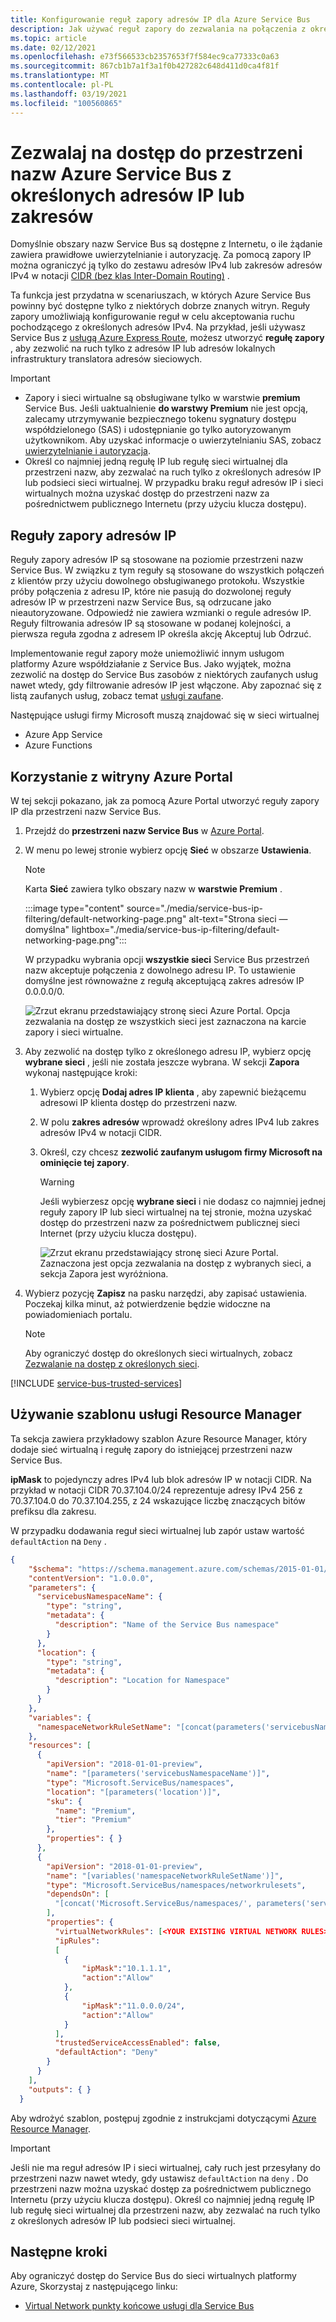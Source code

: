 ```yaml
---
title: Konfigurowanie reguł zapory adresów IP dla Azure Service Bus
description: Jak używać reguł zapory do zezwalania na połączenia z określonych adresów IP do Azure Service Bus.
ms.topic: article
ms.date: 02/12/2021
ms.openlocfilehash: e73f566533cb2357653f7f584ec9ca77333c0a63
ms.sourcegitcommit: 867cb1b7a1f3a1f0b427282c648d411d0ca4f81f
ms.translationtype: MT
ms.contentlocale: pl-PL
ms.lasthandoff: 03/19/2021
ms.locfileid: "100560865"
---
```

# <a name="allow-access-to-azure-service-bus-namespace-from-specific-ip-addresses-or-ranges"></a>Zezwalaj na dostęp do przestrzeni nazw Azure Service Bus z określonych adresów IP lub zakresów
Domyślnie obszary nazw Service Bus są dostępne z Internetu, o ile żądanie zawiera prawidłowe uwierzytelnianie i autoryzację. Za pomocą zapory IP można ograniczyć ją tylko do zestawu adresów IPv4 lub zakresów adresów IPv4 w notacji [CIDR (bez klas Inter-Domain Routing)](https://en.wikipedia.org/wiki/Classless_Inter-Domain_Routing) .

Ta funkcja jest przydatna w scenariuszach, w których Azure Service Bus powinny być dostępne tylko z niektórych dobrze znanych witryn. Reguły zapory umożliwiają konfigurowanie reguł w celu akceptowania ruchu pochodzącego z określonych adresów IPv4. Na przykład, jeśli używasz Service Bus z [usługą Azure Express Route][express-route], możesz utworzyć **regułę zapory** , aby zezwolić na ruch tylko z adresów IP lub adresów lokalnych infrastruktury translatora adresów sieciowych. 

> [!IMPORTANT]
> - Zapory i sieci wirtualne są obsługiwane tylko w warstwie **premium** Service Bus. Jeśli uaktualnienie **do warstwy Premium** nie jest opcją, zalecamy utrzymywanie bezpiecznego tokenu sygnatury dostępu współdzielonego (SAS) i udostępnianie go tylko autoryzowanym użytkownikom. Aby uzyskać informacje o uwierzytelnianiu SAS, zobacz [uwierzytelnianie i autoryzacja](service-bus-authentication-and-authorization.md#shared-access-signature).
> - Określ co najmniej jedną regułę IP lub regułę sieci wirtualnej dla przestrzeni nazw, aby zezwalać na ruch tylko z określonych adresów IP lub podsieci sieci wirtualnej. W przypadku braku reguł adresów IP i sieci wirtualnych można uzyskać dostęp do przestrzeni nazw za pośrednictwem publicznego Internetu (przy użyciu klucza dostępu).  

## <a name="ip-firewall-rules"></a>Reguły zapory adresów IP
Reguły zapory adresów IP są stosowane na poziomie przestrzeni nazw Service Bus. W związku z tym reguły są stosowane do wszystkich połączeń z klientów przy użyciu dowolnego obsługiwanego protokołu. Wszystkie próby połączenia z adresu IP, które nie pasują do dozwolonej reguły adresów IP w przestrzeni nazw Service Bus, są odrzucane jako nieautoryzowane. Odpowiedź nie zawiera wzmianki o regule adresów IP. Reguły filtrowania adresów IP są stosowane w podanej kolejności, a pierwsza reguła zgodna z adresem IP określa akcję Akceptuj lub Odrzuć.

Implementowanie reguł zapory może uniemożliwić innym usługom platformy Azure współdziałanie z Service Bus. Jako wyjątek, można zezwolić na dostęp do Service Bus zasobów z niektórych zaufanych usług nawet wtedy, gdy filtrowanie adresów IP jest włączone. Aby zapoznać się z listą zaufanych usług, zobacz temat [usługi zaufane](#trusted-microsoft-services). 

Następujące usługi firmy Microsoft muszą znajdować się w sieci wirtualnej
- Azure App Service
- Azure Functions

## <a name="use-azure-portal"></a>Korzystanie z witryny Azure Portal
W tej sekcji pokazano, jak za pomocą Azure Portal utworzyć reguły zapory IP dla przestrzeni nazw Service Bus. 

1. Przejdź do **przestrzeni nazw Service Bus** w [Azure Portal](https://portal.azure.com).
2. W menu po lewej stronie wybierz opcję **Sieć** w obszarze **Ustawienia**.  

    > [!NOTE]
    > Karta **Sieć** zawiera tylko obszary nazw w **warstwie Premium** .  
    
    :::image type="content" source="./media/service-bus-ip-filtering/default-networking-page.png" alt-text="Strona sieci — domyślna" lightbox="./media/service-bus-ip-filtering/default-networking-page.png":::
    
    W przypadku wybrania opcji **wszystkie sieci** Service Bus przestrzeń nazw akceptuje połączenia z dowolnego adresu IP. To ustawienie domyślne jest równoważne z regułą akceptującą zakres adresów IP 0.0.0.0/0. 

    ![Zrzut ekranu przedstawiający stronę sieci Azure Portal. Opcja zezwalania na dostęp ze wszystkich sieci jest zaznaczona na karcie zapory i sieci wirtualne.](./media/service-bus-ip-filtering/firewall-all-networks-selected.png)
1. Aby zezwolić na dostęp tylko z określonego adresu IP, wybierz opcję **wybrane sieci** , jeśli nie została jeszcze wybrana. W sekcji **Zapora** wykonaj następujące kroki:
    1. Wybierz opcję **Dodaj adres IP klienta** , aby zapewnić bieżącemu adresowi IP klienta dostęp do przestrzeni nazw. 
    2. W polu **zakres adresów** wprowadź określony adres IPv4 lub zakres adresów IPv4 w notacji CIDR. 
    3. Określ, czy chcesz **zezwolić zaufanym usługom firmy Microsoft na ominięcie tej zapory**. 

        >[!WARNING]
        > Jeśli wybierzesz opcję **wybrane sieci** i nie dodasz co najmniej jednej reguły zapory IP lub sieci wirtualnej na tej stronie, można uzyskać dostęp do przestrzeni nazw za pośrednictwem publicznej sieci Internet (przy użyciu klucza dostępu).    

        ![Zrzut ekranu przedstawiający stronę sieci Azure Portal. Zaznaczona jest opcja zezwalania na dostęp z wybranych sieci, a sekcja Zapora jest wyróżniona.](./media/service-bus-ip-filtering/firewall-selected-networks-trusted-access-disabled.png)
3. Wybierz pozycję **Zapisz** na pasku narzędzi, aby zapisać ustawienia. Poczekaj kilka minut, aż potwierdzenie będzie widoczne na powiadomieniach portalu.

    > [!NOTE]
    > Aby ograniczyć dostęp do określonych sieci wirtualnych, zobacz [Zezwalanie na dostęp z określonych sieci](service-bus-service-endpoints.md).

[!INCLUDE [service-bus-trusted-services](../../includes/service-bus-trusted-services.md)]

## <a name="use-resource-manager-template"></a>Używanie szablonu usługi Resource Manager
Ta sekcja zawiera przykładowy szablon Azure Resource Manager, który dodaje sieć wirtualną i regułę zapory do istniejącej przestrzeni nazw Service Bus.

**ipMask** to pojedynczy adres IPv4 lub blok adresów IP w notacji CIDR. Na przykład w notacji CIDR 70.37.104.0/24 reprezentuje adresy IPv4 256 z 70.37.104.0 do 70.37.104.255, z 24 wskazujące liczbę znaczących bitów prefiksu dla zakresu.

W przypadku dodawania reguł sieci wirtualnej lub zapór ustaw wartość `defaultAction` na `Deny` .


```json
{
    "$schema": "https://schema.management.azure.com/schemas/2015-01-01/deploymentTemplate.json#",
    "contentVersion": "1.0.0.0",
    "parameters": {
      "servicebusNamespaceName": {
        "type": "string",
        "metadata": {
          "description": "Name of the Service Bus namespace"
        }
      },
      "location": {
        "type": "string",
        "metadata": {
          "description": "Location for Namespace"
        }
      }
    },
    "variables": {
      "namespaceNetworkRuleSetName": "[concat(parameters('servicebusNamespaceName'), concat('/', 'default'))]",
    },
    "resources": [
      {
        "apiVersion": "2018-01-01-preview",
        "name": "[parameters('servicebusNamespaceName')]",
        "type": "Microsoft.ServiceBus/namespaces",
        "location": "[parameters('location')]",
        "sku": {
          "name": "Premium",
          "tier": "Premium"
        },
        "properties": { }
      },
      {
        "apiVersion": "2018-01-01-preview",
        "name": "[variables('namespaceNetworkRuleSetName')]",
        "type": "Microsoft.ServiceBus/namespaces/networkrulesets",
        "dependsOn": [
          "[concat('Microsoft.ServiceBus/namespaces/', parameters('servicebusNamespaceName'))]"
        ],
        "properties": {
          "virtualNetworkRules": [<YOUR EXISTING VIRTUAL NETWORK RULES>],
          "ipRules": 
          [
            {
                "ipMask":"10.1.1.1",
                "action":"Allow"
            },
            {
                "ipMask":"11.0.0.0/24",
                "action":"Allow"
            }
          ],
          "trustedServiceAccessEnabled": false,          
          "defaultAction": "Deny"
        }
      }
    ],
    "outputs": { }
  }
```

Aby wdrożyć szablon, postępuj zgodnie z instrukcjami dotyczącymi [Azure Resource Manager][lnk-deploy].

> [!IMPORTANT]
> Jeśli nie ma reguł adresów IP i sieci wirtualnej, cały ruch jest przesyłany do przestrzeni nazw nawet wtedy, gdy ustawisz `defaultAction` na `deny` . Do przestrzeni nazw można uzyskać dostęp za pośrednictwem publicznego Internetu (przy użyciu klucza dostępu). Określ co najmniej jedną regułę IP lub regułę sieci wirtualnej dla przestrzeni nazw, aby zezwalać na ruch tylko z określonych adresów IP lub podsieci sieci wirtualnej.  


## <a name="next-steps"></a>Następne kroki

Aby ograniczyć dostęp do Service Bus do sieci wirtualnych platformy Azure, Skorzystaj z następującego linku:

- [Virtual Network punkty końcowe usługi dla Service Bus][lnk-vnet]

<!-- Links -->

[lnk-deploy]: ../azure-resource-manager/templates/deploy-powershell.md
[lnk-vnet]: service-bus-service-endpoints.md
[express-route]:  ../expressroute/expressroute-faqs.md#supported-services